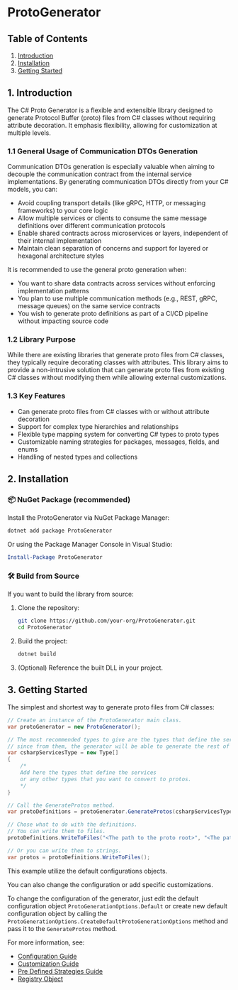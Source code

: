 # ProtoGenerator

## Table of Contents

1. [Introduction](#1-introduction)
2. [Installation](#2-installation)
3. [Getting Started](#3-getting-started)

## 1. Introduction

The C# Proto Generator is a flexible and extensible library designed to generate Protocol Buffer (proto) files from C# classes without requiring attribute decoration. It emphasis flexibility, allowing for customization at multiple levels.

### 1.1 General Usage of Communication DTOs Generation

Communication DTOs generation is especially valuable when aiming to decouple the communication contract from the internal service implementations. By generating communication DTOs directly from your C# models, you can:

- Avoid coupling transport details (like gRPC, HTTP, or messaging frameworks) to your core logic
- Allow multiple services or clients to consume the same message definitions over different communication protocols
- Enable shared contracts across microservices or layers, independent of their internal implementation
- Maintain clean separation of concerns and support for layered or hexagonal architecture styles

It is recommended to use the general proto generation when:
- You want to share data contracts across services without enforcing implementation patterns
- You plan to use multiple communication methods (e.g., REST, gRPC, message queues) on the same service contracts
- You wish to generate proto definitions as part of a CI/CD pipeline without impacting source code

### 1.2 Library Purpose

While there are existing libraries that generate proto files from C# classes, they typically require decorating classes with attributes. This library aims to provide a non-intrusive solution that can generate proto files from existing C# classes without modifying them while allowing external customizations.

### 1.3 Key Features

- Can generate proto files from C# classes with or without attribute decoration
- Support for complex type hierarchies and relationships
- Flexible type mapping system for converting C# types to proto types
- Customizable naming strategies for packages, messages, fields, and enums
- Handling of nested types and collections

## 2. Installation

### 📦 NuGet Package (recommended)

Install the ProtoGenerator via NuGet Package Manager:

```sh
dotnet add package ProtoGenerator
```

Or using the Package Manager Console in Visual Studio:

```powershell
Install-Package ProtoGenerator
```

### 🛠️ Build from Source

If you want to build the library from source:

1. Clone the repository:

   ```sh
   git clone https://github.com/your-org/ProtoGenerator.git
   cd ProtoGenerator
   ```

2. Build the project:

   ```sh
   dotnet build
   ```

3. (Optional) Reference the built DLL in your project.

## 3. Getting Started

The simplest and shortest way to generate proto files from C# classes:

```csharp
// Create an instance of the ProtoGenerator main class.
var protoGenerator = new ProtoGenerator();

// The most recommended types to give are the types that define the services
// since from them, the generator will be able to generate the rest of the types.
var csharpServicesType = new Type[] 
{ 
    /* 
    Add here the types that define the services 
    or any other types that you want to convert to protos.
    */ 
}

// Call the GenerateProtos method.
var protoDefinitions = protoGenerator.GenerateProtos(csharpServicesType)

// Chose what to do with the definitions.
// You can write them to files.
protoDefinitions.WriteToFiles("<The path to the proto root>", "<The path from the proto root in which to write all the protos>");

// Or you can write them to strings.
var protos = protoDefinitions.WriteToFiles();
```

This example utilize the default configurations objects.

You can also change the configuration or add specific customizations.

To change the configuration of the generator, just edit the default configuration object `ProtoGenerationOptions.Default` or create new default configuration object by calling the `ProtoGenerationOptions.CreateDefaultProtoGenerationOptions` method and pass it to the `GenerateProtos` method.

For more information, see:
* [Configuration Guide](docs/configuration.md)
* [Customization Guide](docs/customization.md)
* [Pre Defined Strategies Guide](docs/pre-defined-strategies.md)
* [Registry Object](docs/registry.md)